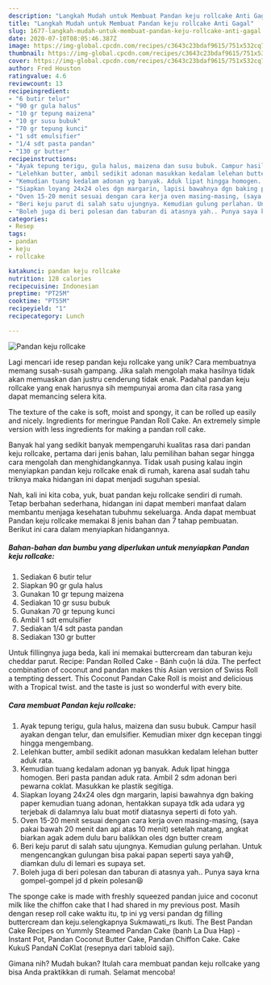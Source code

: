 ```yaml
---
description: "Langkah Mudah untuk Membuat Pandan keju rollcake Anti Gagal"
title: "Langkah Mudah untuk Membuat Pandan keju rollcake Anti Gagal"
slug: 1677-langkah-mudah-untuk-membuat-pandan-keju-rollcake-anti-gagal
date: 2020-07-10T08:05:46.387Z
image: https://img-global.cpcdn.com/recipes/c3643c23bdaf9615/751x532cq70/pandan-keju-rollcake-foto-resep-utama.jpg
thumbnail: https://img-global.cpcdn.com/recipes/c3643c23bdaf9615/751x532cq70/pandan-keju-rollcake-foto-resep-utama.jpg
cover: https://img-global.cpcdn.com/recipes/c3643c23bdaf9615/751x532cq70/pandan-keju-rollcake-foto-resep-utama.jpg
author: Fred Houston
ratingvalue: 4.6
reviewcount: 13
recipeingredient:
- "6 butir telur"
- "90 gr gula halus"
- "10 gr tepung maizena"
- "10 gr susu bubuk"
- "70 gr tepung kunci"
- "1 sdt emulsifier"
- "1/4 sdt pasta pandan"
- "130 gr butter"
recipeinstructions:
- "Ayak tepung terigu, gula halus, maizena dan susu bubuk. Campur hasil ayakan dengan telur, dan emulsifier. Kemudian mixer dgn kecepan tinggi hingga mengembang."
- "Lelehkan butter, ambil sedikit adonan masukkan kedalam lelehan butter aduk rata."
- "Kemudian tuang kedalam adonan yg banyak. Aduk lipat hingga homogen. Beri pasta pandan aduk rata. Ambil 2 sdm adonan beri pewarna coklat. Masukkan ke plastik segitiga."
- "Siapkan loyang 24x24 oles dgn margarin, lapisi bawahnya dgn baking paper kemudian tuang adonan, hentakkan supaya tdk ada udara yg terjebak di dalamnya lalu buat motif diatasnya seperti di foto yah."
- "Oven 15-20 menit sesuai dengan cara kerja oven masing-masing, (saya pakai bawah 20 menit dan api atas 10 menit) setelah matang, angkat biarkan agak adem dulu baru balikkan oles dgn butter cream"
- "Beri keju parut di salah satu ujungnya. Kemudian gulung perlahan. Untuk mengencangkan gulungan bisa pakai papan seperti saya yah😅, diamkan dulu di lemari es supaya set."
- "Boleh juga di beri polesan dan taburan di atasnya yah.. Punya saya krna gompel-gompel jd d pkein polesan😆"
categories:
- Resep
tags:
- pandan
- keju
- rollcake

katakunci: pandan keju rollcake 
nutrition: 128 calories
recipecuisine: Indonesian
preptime: "PT25M"
cooktime: "PT55M"
recipeyield: "1"
recipecategory: Lunch

---
```



![Pandan keju rollcake](https://img-global.cpcdn.com/recipes/c3643c23bdaf9615/751x532cq70/pandan-keju-rollcake-foto-resep-utama.jpg)

Lagi mencari ide resep pandan keju rollcake yang unik? Cara membuatnya memang susah-susah gampang. Jika salah mengolah maka hasilnya tidak akan memuaskan dan justru cenderung tidak enak. Padahal pandan keju rollcake yang enak harusnya sih mempunyai aroma dan cita rasa yang dapat memancing selera kita.

The texture of the cake is soft, moist and spongy, it can be rolled up easily and nicely. Ingredients for meringue Pandan Roll Cake. An extremely simple version with less ingredients for making a pandan roll cake.

Banyak hal yang sedikit banyak mempengaruhi kualitas rasa dari pandan keju rollcake, pertama dari jenis bahan, lalu pemilihan bahan segar hingga cara mengolah dan menghidangkannya. Tidak usah pusing kalau ingin menyiapkan pandan keju rollcake enak di rumah, karena asal sudah tahu triknya maka hidangan ini dapat menjadi suguhan spesial.


Nah, kali ini kita coba, yuk, buat pandan keju rollcake sendiri di rumah. Tetap berbahan sederhana, hidangan ini dapat memberi manfaat dalam membantu menjaga kesehatan tubuhmu sekeluarga. Anda dapat membuat Pandan keju rollcake memakai 8 jenis bahan dan 7 tahap pembuatan. Berikut ini cara dalam menyiapkan hidangannya.

<!--inarticleads1-->

##### Bahan-bahan dan bumbu yang diperlukan untuk menyiapkan Pandan keju rollcake:

1. Sediakan 6 butir telur
1. Siapkan 90 gr gula halus
1. Gunakan 10 gr tepung maizena
1. Sediakan 10 gr susu bubuk
1. Gunakan 70 gr tepung kunci
1. Ambil 1 sdt emulsifier
1. Sediakan 1/4 sdt pasta pandan
1. Sediakan 130 gr butter


Untuk fillingnya juga beda, kali ini memakai buttercream dan taburan keju cheddar parut. Recipe: Pandan Rolled Cake - Bánh cuộn lá dứa. The perfect combination of coconut and pandan makes this Asian version of Swiss Roll a tempting dessert. This Coconut Pandan Cake Roll is moist and delicious with a Tropical twist. and the taste is just so wonderful with every bite. 

<!--inarticleads2-->

##### Cara membuat Pandan keju rollcake:

1. Ayak tepung terigu, gula halus, maizena dan susu bubuk. Campur hasil ayakan dengan telur, dan emulsifier. Kemudian mixer dgn kecepan tinggi hingga mengembang.
1. Lelehkan butter, ambil sedikit adonan masukkan kedalam lelehan butter aduk rata.
1. Kemudian tuang kedalam adonan yg banyak. Aduk lipat hingga homogen. Beri pasta pandan aduk rata. Ambil 2 sdm adonan beri pewarna coklat. Masukkan ke plastik segitiga.
1. Siapkan loyang 24x24 oles dgn margarin, lapisi bawahnya dgn baking paper kemudian tuang adonan, hentakkan supaya tdk ada udara yg terjebak di dalamnya lalu buat motif diatasnya seperti di foto yah.
1. Oven 15-20 menit sesuai dengan cara kerja oven masing-masing, (saya pakai bawah 20 menit dan api atas 10 menit) setelah matang, angkat biarkan agak adem dulu baru balikkan oles dgn butter cream
1. Beri keju parut di salah satu ujungnya. Kemudian gulung perlahan. Untuk mengencangkan gulungan bisa pakai papan seperti saya yah😅, diamkan dulu di lemari es supaya set.
1. Boleh juga di beri polesan dan taburan di atasnya yah.. Punya saya krna gompel-gompel jd d pkein polesan😆


The sponge cake is made with freshly squeezed pandan juice and coconut milk like the chiffon cake that I had shared in my previous post. Masih dengan resep roll cake waktu itu, tp ini yg versi pandan dg filling buttercream dan keju.selengkapnya Sukmawati_rs Ikuti. The Best Pandan Cake Recipes on Yummly Steamed Pandan Cake (banh La Dua Hap) - Instant Pot, Pandan Coconut Butter Cake, Pandan Chiffon Cake. Cake KukuS PandaN CoKlat (resepnya dari tabloid saji). 

Gimana nih? Mudah bukan? Itulah cara membuat pandan keju rollcake yang bisa Anda praktikkan di rumah. Selamat mencoba!
